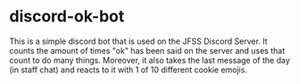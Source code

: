 # discord-ok-bot

This is a simple discord bot that is used on the JFSS Discord Server. It counts the amount of times "ok" has been said on the server and uses that count to do many things. Moreover, it also takes the last message of the day (in staff chat) and reacts to it with 1 of 10 different cookie emojis.
